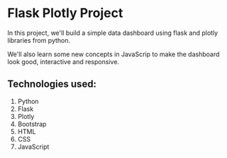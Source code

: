 # Flask Plotly Project

In this project, we'll build a simple data dashboard using flask and plotly libraries from python.

We'll also learn some new concepts in JavaScrip to make the dashboard look good, interactive and responsive.

## Technologies used:

1. Python 
2. Flask
3. Plotly
4. Bootstrap
5. HTML
6. CSS
7. JavaScript
